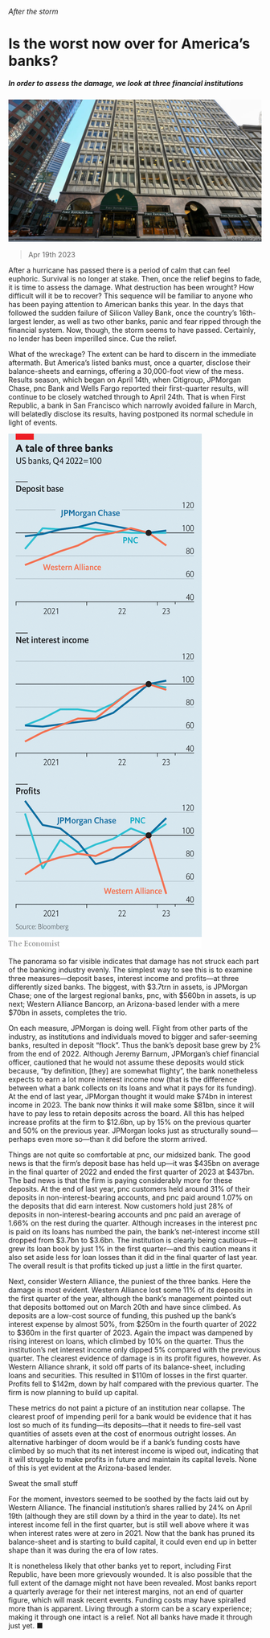 ###### After the storm

# Is the worst now over for America’s banks? 

##### In order to assess the damage, we look at three financial institutions 

![image](images/20230422_FNP502.jpg) 

> Apr 19th 2023 

After a hurricane has passed there is a period of calm that can feel euphoric. Survival is no longer at stake. Then, once the relief begins to fade, it is time to assess the damage. What destruction has been wrought? How difficult will it be to recover? This sequence will be familiar to anyone who has been paying attention to American banks this year. In the days that followed the sudden failure of Silicon Valley Bank, once the country’s 16th-largest lender, as well as two other banks, panic and fear ripped through the financial system. Now, though, the storm seems to have passed. Certainly, no lender has been imperilled since. Cue the relief. 

What of the wreckage? The extent can be hard to discern in the immediate aftermath. But America’s listed banks must, once a quarter, disclose their balance-sheets and earnings, offering a 30,000-foot view of the mess. Results season, which began on April 14th, when Citigroup, JPMorgan Chase, pnc Bank and Wells Fargo reported their first-quarter results, will continue to be closely watched through to April 24th. That is when First Republic, a bank in San Francisco which narrowly avoided failure in March, will belatedly disclose its results, having postponed its normal schedule in light of events. 

![image](images/20230422_FNC794.png) 


The panorama so far visible indicates that damage has not struck each part of the banking industry evenly. The simplest way to see this is to examine three measures—deposit bases, interest income and profits—at three differently sized banks. The biggest, with $3.7trn in assets, is JPMorgan Chase; one of the largest regional banks, pnc, with $560bn in assets, is up next; Western Alliance Bancorp, an Arizona-based lender with a mere $70bn in assets, completes the trio. 

On each measure, JPMorgan is doing well. Flight from other parts of the industry, as institutions and individuals moved to bigger and safer-seeming banks, resulted in deposit “flock”. Thus the bank’s deposit base grew by 2% from the end of 2022. Although Jeremy Barnum, JPMorgan’s chief financial officer, cautioned that he would not assume these deposits would stick because, “by definition, [they] are somewhat flighty”, the bank nonetheless expects to earn a lot more interest income now (that is the difference between what a bank collects on its loans and what it pays for its funding). At the end of last year, JPMorgan thought it would make $74bn in interest income in 2023. The bank now thinks it will make some $81bn, since it will have to pay less to retain deposits across the board. All this has helped increase profits at the firm to $12.6bn, up by 15% on the previous quarter and 50% on the previous year. JPMorgan looks just as structurally sound—perhaps even more so—than it did before the storm arrived. 

Things are not quite so comfortable at pnc, our midsized bank. The good news is that the firm’s deposit base has held up—it was $435bn on average in the final quarter of 2022 and ended the first quarter of 2023 at $437bn. The bad news is that the firm is paying considerably more for these deposits. At the end of last year, pnc customers held around 31% of their deposits in non-interest-bearing accounts, and pnc paid around 1.07% on the deposits that did earn interest. Now customers hold just 28% of deposits in non-interest-bearing accounts and pnc paid an average of 1.66% on the rest during the quarter. Although increases in the interest pnc is paid on its loans has numbed the pain, the bank’s net-interest income still dropped from $3.7bn to $3.6bn. The institution is clearly being cautious—it grew its loan book by just 1% in the first quarter—and this caution means it also set aside less for loan losses than it did in the final quarter of last year. The overall result is that profits ticked up just a little in the first quarter.

Next, consider Western Alliance, the puniest of the three banks. Here the damage is most evident. Western Alliance lost some 11% of its deposits in the first quarter of the year, although the bank’s management pointed out that deposits bottomed out on March 20th and have since climbed. As deposits are a low-cost source of funding, this pushed up the bank’s interest expense by almost 50%, from $250m in the fourth quarter of 2022 to $360m in the first quarter of 2023. Again the impact was dampened by rising interest on loans, which climbed by 10% on the quarter. Thus the institution’s net interest income only dipped 5% compared with the previous quarter. The clearest evidence of damage is in its profit figures, however. As Western Alliance shrank, it sold off parts of its balance-sheet, including loans and securities. This resulted in $110m of losses in the first quarter. Profits fell to $142m, down by half compared with the previous quarter. The firm is now planning to build up capital.

These metrics do not paint a picture of an institution near collapse. The clearest proof of impending peril for a bank would be evidence that it has lost so much of its funding—its deposits—that it needs to fire-sell vast quantities of assets even at the cost of enormous outright losses. An alternative harbinger of doom would be if a bank’s funding costs have climbed by so much that its net interest income is wiped out, indicating that it will struggle to make profits in future and maintain its capital levels. None of this is yet evident at the Arizona-based lender.

Sweat the small stuff

For the moment, investors seemed to be soothed by the facts laid out by Western Alliance. The financial institution’s shares rallied by 24% on April 19th (although they are still down by a third in the year to date). Its net interest income fell in the first quarter, but is still well above where it was when interest rates were at zero in 2021. Now that the bank has pruned its balance-sheet and is starting to build capital, it could even end up in better shape than it was during the era of low rates. 

It is nonetheless likely that other banks yet to report, including First Republic, have been more grievously wounded. It is also possible that the full extent of the damage might not have been revealed. Most banks report a quarterly average for their net interest margins, not an end of quarter figure, which will mask recent events. Funding costs may have spiralled more than is apparent. Living through a storm can be a scary experience; making it through one intact is a relief. Not all banks have made it through just yet. ■


